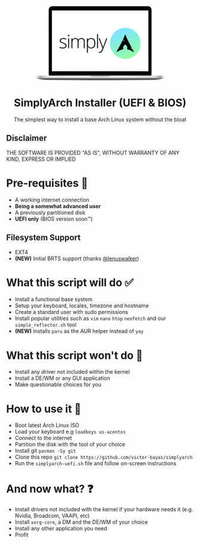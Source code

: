 <p align="center">
  <a href="https://github.com/victor-bayas/simplyarch">
    <img src="img/laptop.png" alt="laptop-mockup" height="200">
  </a>
  <h1 align="center">SimplyArch Installer (UEFI & BIOS)</h1>
  <p align="center">
    The simplest way to install a base Arch Linux system without the bloat
  </p>
</p>

## Disclaimer
THE SOFTWARE IS PROVIDED "AS IS", WITHOUT WARRANTY OF ANY KIND,
EXPRESS OR IMPLIED
# Pre-requisites 🔎
- A working internet connection
- **Being a somewhat advanced user**
- A previously partitioned disk
- **UEFI only** (BIOS version soon™)
## Filesystem Support
- EXT4
- **(NEW)** Initial BRTS support (thanks [@lenuswalker](https://github.com/lenuswalker))
# What this script will do ✅
- Install a functional base system
- Setup your keyboard, locales, timezone and hostname
- Create a standard user with sudo permissions
- Install popular utilities such as `vim` `nano` `htop` `neofetch` and our `simple_reflector.sh` tool
- **(NEW)** Installs `paru` as the AUR helper instead of `yay`
# What this script won't do 🚫
- Install any driver not included within the kernel
- Install a DE/WM or any GUI application
- Make questionable choices for you
# How to use it 📖
- Boot latest Arch Linux ISO
- Load your keyboard e.g `loadkeys us-acentos`
- Connect to the internet
- Partition the disk with the tool of your choice
- Install git `pacman -Sy git`
- Clone this repo `git clone https://github.com/victor-bayas/simplyarch`
- Run the `simplyarch-uefi.sh` file and follow on-screen instructions
# And now what? ❓
- Install drivers not included with the kernel if your hardware needs it (e.g. Nvidia, Broadcom, VAAPI, etc)
- Install `xorg-core`, a DM and the DE/WM of your choice
- Install any other application you need
- Profit 
